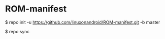ROM-manifest
============

$ repo init -u https://github.com/linuxonandroid/ROM-manifest.git -b master

$ repo sync
